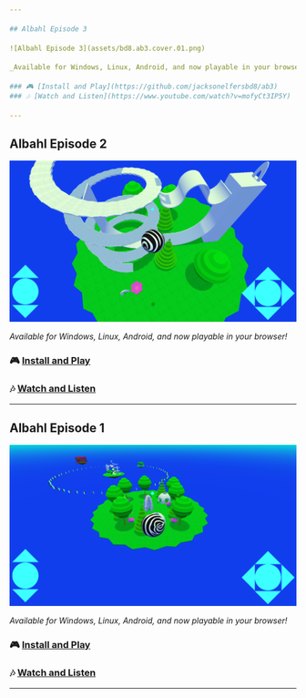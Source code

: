 ```yaml
---

## Albahl Episode 3

![Albahl Episode 3](assets/bd8.ab3.cover.01.png)  

_Available for Windows, Linux, Android, and now playable in your browser!_  

### 🎮 [Install and Play](https://github.com/jacksonelfersbd8/ab3)  
### 🎶 [Watch and Listen](https://www.youtube.com/watch?v=mofyCt3IP5Y)

---
```


## Albahl Episode 2

![Albahl Episode 2](assets/bd8.ab2.cover.01.png)  

_Available for Windows, Linux, Android, and now playable in your browser!_  

### 🎮 [Install and Play](https://github.com/jacksonelfersbd8/ab2)  
### 🎶 [Watch and Listen](https://www.youtube.com/watch?v=AR7CT0rJB_c)

---

## Albahl Episode 1

![Albahl Episode 1](assets/bd8.ab1.cover.01.png)  

_Available for Windows, Linux, Android, and now playable in your browser!_  

### 🎮 [Install and Play](https://github.com/jacksonelfersbd8/ab1)  
### 🎶 [Watch and Listen](https://www.youtube.com/watch?v=QJbjhViixj8)

---

